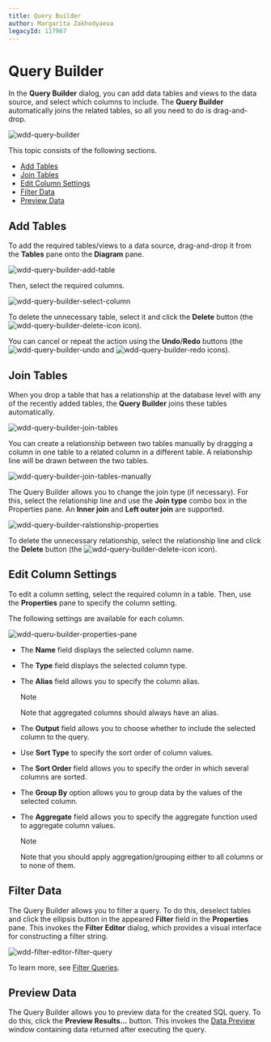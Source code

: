 ```yaml
---
title: Query Builder
author: Margarita Zakhodyaeva
legacyId: 117967
---
```

# Query Builder
In the **Query Builder** dialog, you can add data tables and views to the data source, and select which columns to include. The **Query Builder** automatically joins the related tables, so all you need to do is drag-and-drop.

![wdd-query-builder](../../../../images/img124934.png)

This topic consists of the following sections.
- [Add Tables](#add-tables)
- [Join Tables](#join-tables)
- [Edit Column Settings](#edit-column-settings)
- [Filter Data](#filter-data)
- [Preview Data](#preview-data)

## Add Tables
To add the required tables/views to a data source, drag-and-drop it from the **Tables** pane onto the **Diagram** pane.

![wdd-query-builder-add-table](../../../../images/img125656.png)

Then, select the required columns.

![wdd-query-builder-select-column](../../../../images/img125657.png)

To delete the unnecessary table, select it and click the **Delete** button (the ![wdd-query-builder-delete-icon](../../../../images/img125661.png) icon).

You can cancel or repeat the action using the **Undo**/**Redo** buttons (the ![wdd-query-builder-undo](../../../../images/img126299.png) and ![wdd-query-builder-redo](../../../../images/img126300.png) icons).

## Join Tables
When you drop a table that has a relationship at the database level with any of the recently added tables, the **Query Builder** joins these tables automatically.

![wdd-query-builder-join-tables](../../../../images/img125658.png)

You can create a relationship between two tables manually by dragging a column in one table to a related column in a different table. A relationship line will be drawn between the two tables.

![wdd-query-builder-join-tables-manually](../../../../images/img125659.png)

The Query Builder allows you to change the join type (if necessary). For this, select the relationship line and use the **Join type** combo box in the Properties pane. An **Inner join** and **Left outer join** are supported.

![wdd-query-builder-ralstionship-properties](../../../../images/img125660.png)

To delete the unnecessary relationship, select the relationship line and click the **Delete** button (the ![wdd-query-builder-delete-icon](../../../../images/img125661.png) icon).

## Edit Column Settings
To edit a column setting, select the required column in a table. Then, use the **Properties** pane to specify the column setting.

The following settings are available for each column.

![wdd-queru-builder-properties-pane](../../../../images/img124947.png)
* The **Name** field displays the selected column name.
* The **Type** field displays the selected column type.
* The **Alias** field allows you to specify the column alias.
	
	> [!NOTE]
	> Note that aggregated columns should always have an alias.
* The **Output** field allows you to choose whether to include the selected column to the query.
* Use **Sort Type** to specify the sort order of column values.
* The **Sort Order** field allows you to specify the order in which several columns are sorted.
* The **Group By** option allows you to group data by the values of the selected column.
* The **Aggregate** field allows you to specify the aggregate function used to aggregate column values.
	
	> [!NOTE]
	> Note that you should apply aggregation/grouping either to all columns or to none of them.

## Filter Data
The Query Builder allows you to filter a query. To do this, deselect tables and click the ellipsis button in the appeared **Filter** field in the **Properties** pane. This invokes the **Filter Editor** dialog, which provides a visual interface for constructing a filter string.

![wdd-filter-editor-filter-query](../../../../images/img124905.png)

To learn more, see [Filter Queries](../../provide-data/working-with-sql-data-sources/filter-queries.md).

## Preview Data
The Query Builder allows you to preview data for the created SQL query. To do this, click the **Preview Results...** button. This invokes the [Data Preview](preview-data.md) window containing data returned after executing the query.